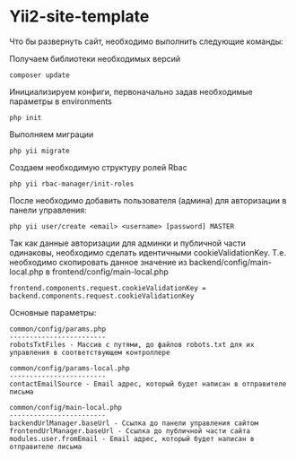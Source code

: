 # Yii2-site-template
Что бы развернуть сайт, необходимо выполнить следующие команды:

Получаем библиотеки необходимых версий
```
composer update
```

Инициализируем конфиги, первоначально задав необходимые параметры в environments
```
php init
```

Выполняем миграции
```
php yii migrate
```

Создаем необходимую структуру ролей Rbac
```
php yii rbac-manager/init-roles
```

После необходимо добавить пользователя (админа) для авторизации в панели управления:
```
php yii user/create <email> <username> [password] MASTER
```

Так как данные авторизации для админки и публичной части одинаковы, необходимо сделать идентичными cookieValidationKey.
Т.е. необходимо скопировать данное значение из backend/config/main-local.php в frontend/config/main-local.php
```
frontend.components.request.cookieValidationKey = backend.components.request.cookieValidationKey
```

Основные параметры:
```
common/config/params.php
------------------------
robotsTxtFiles - Массив с путями, до файлов robots.txt для их управления в соответствующем контроллере
```
```
common/config/params-local.php
------------------------
contactEmailSource - Email адрес, который будет написан в отправителе письма
```

```
common/config/main-local.php
------------------------
backendUrlManager.baseUrl - Ссылка до панели управления сайтом
frontendUrlManager.baseUrl - Ссылка до публичной части сайта
modules.user.fromEmail - Email адрес, который будет написан в отправителе письма
```
